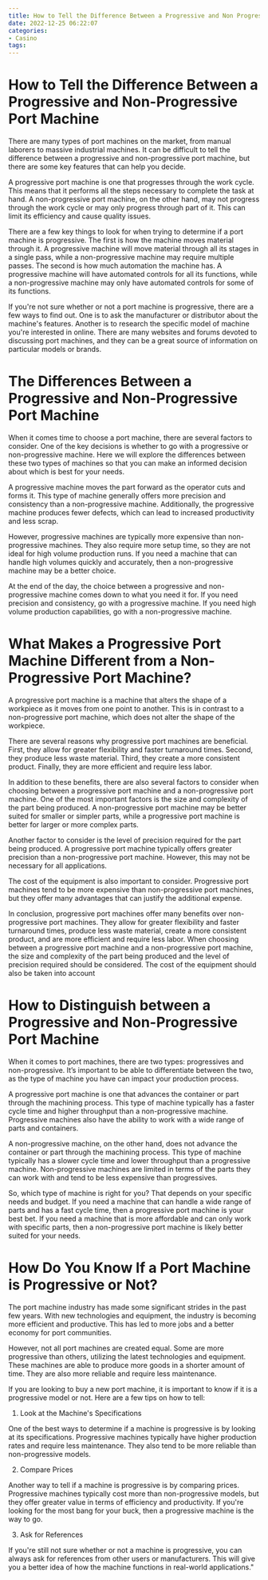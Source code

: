 ```yaml
---
title: How to Tell the Difference Between a Progressive and Non Progressive Port Machine
date: 2022-12-25 06:22:07
categories:
- Casino
tags:
---
```



#  How to Tell the Difference Between a Progressive and Non-Progressive Port Machine

There are many types of port machines on the market, from manual laborers to massive industrial machines. It can be difficult to tell the difference between a progressive and non-progressive port machine, but there are some key features that can help you decide.

A progressive port machine is one that progresses through the work cycle. This means that it performs all the steps necessary to complete the task at hand. A non-progressive port machine, on the other hand, may not progress through the work cycle or may only progress through part of it. This can limit its efficiency and cause quality issues.

There are a few key things to look for when trying to determine if a port machine is progressive. The first is how the machine moves material through it. A progressive machine will move material through all its stages in a single pass, while a non-progressive machine may require multiple passes. The second is how much automation the machine has. A progressive machine will have automated controls for all its functions, while a non-progressive machine may only have automated controls for some of its functions.

If you're not sure whether or not a port machine is progressive, there are a few ways to find out. One is to ask the manufacturer or distributor about the machine's features. Another is to research the specific model of machine you're interested in online. There are many websites and forums devoted to discussing port machines, and they can be a great source of information on particular models or brands.

#  The Differences Between a Progressive and Non-Progressive Port Machine

When it comes time to choose a port machine, there are several factors to consider. One of the key decisions is whether to go with a progressive or non-progressive machine. Here we will explore the differences between these two types of machines so that you can make an informed decision about which is best for your needs.

A progressive machine moves the part forward as the operator cuts and forms it. This type of machine generally offers more precision and consistency than a non-progressive machine. Additionally, the progressive machine produces fewer defects, which can lead to increased productivity and less scrap.

However, progressive machines are typically more expensive than non-progressive machines. They also require more setup time, so they are not ideal for high volume production runs. If you need a machine that can handle high volumes quickly and accurately, then a non-progressive machine may be a better choice.

At the end of the day, the choice between a progressive and non-progressive machine comes down to what you need it for. If you need precision and consistency, go with a progressive machine. If you need high volume production capabilities, go with a non-progressive machine.

#  What Makes a Progressive Port Machine Different from a Non-Progressive Port Machine?

A progressive port machine is a machine that alters the shape of a workpiece as it moves from one point to another. This is in contrast to a non-progressive port machine, which does not alter the shape of the workpiece.

There are several reasons why progressive port machines are beneficial. First, they allow for greater flexibility and faster turnaround times. Second, they produce less waste material. Third, they create a more consistent product. Finally, they are more efficient and require less labor.

In addition to these benefits, there are also several factors to consider when choosing between a progressive port machine and a non-progressive port machine. One of the most important factors is the size and complexity of the part being produced. A non-progressive port machine may be better suited for smaller or simpler parts, while a progressive port machine is better for larger or more complex parts.

Another factor to consider is the level of precision required for the part being produced. A progressive port machine typically offers greater precision than a non-progressive port machine. However, this may not be necessary for all applications.

The cost of the equipment is also important to consider. Progressive port machines tend to be more expensive than non-progressive port machines, but they offer many advantages that can justify the additional expense.

In conclusion, progressive port machines offer many benefits over non-progressive port machines. They allow for greater flexibility and faster turnaround times, produce less waste material, create a more consistent product, and are more efficient and require less labor. When choosing between a progressive port machine and a non-progressive port machine, the size and complexity of the part being produced and the level of precision required should be considered. The cost of the equipment should also be taken into account

#  How to Distinguish between a Progressive and Non-Progressive Port Machine

When it comes to port machines, there are two types: progressives and non-progressive. It’s important to be able to differentiate between the two, as the type of machine you have can impact your production process.

A progressive port machine is one that advances the container or part through the machining process. This type of machine typically has a faster cycle time and higher throughput than a non-progressive machine. Progressive machines also have the ability to work with a wide range of parts and containers.

A non-progressive machine, on the other hand, does not advance the container or part through the machining process. This type of machine typically has a slower cycle time and lower throughput than a progressive machine. Non-progressive machines are limited in terms of the parts they can work with and tend to be less expensive than progressives.

So, which type of machine is right for you? That depends on your specific needs and budget. If you need a machine that can handle a wide range of parts and has a fast cycle time, then a progressive port machine is your best bet. If you need a machine that is more affordable and can only work with specific parts, then a non-progressive port machine is likely better suited for your needs.

#  How Do You Know If a Port Machine is Progressive or Not?

The port machine industry has made some significant strides in the past few years. With new technologies and equipment, the industry is becoming more efficient and productive. This has led to more jobs and a better economy for port communities.

However, not all port machines are created equal. Some are more progressive than others, utilizing the latest technologies and equipment. These machines are able to produce more goods in a shorter amount of time. They are also more reliable and require less maintenance.

If you are looking to buy a new port machine, it is important to know if it is a progressive model or not. Here are a few tips on how to tell:

1. Look at the Machine's Specifications

One of the best ways to determine if a machine is progressive is by looking at its specifications. Progressive machines typically have higher production rates and require less maintenance. They also tend to be more reliable than non-progressive models.

2. Compare Prices

Another way to tell if a machine is progressive is by comparing prices. Progressive machines typically cost more than non-progressive models, but they offer greater value in terms of efficiency and productivity. If you're looking for the most bang for your buck, then a progressive machine is the way to go.

3. Ask for References

If you're still not sure whether or not a machine is progressive, you can always ask for references from other users or manufacturers. This will give you a better idea of how the machine functions in real-world applications."